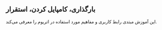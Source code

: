 ## بارگذاری، کامپایل کردن، استقرار

این آموزش مبتدی رابط کاربری و مفاهیم مورد استفاده در اتریوم را معرفی می‌کند.